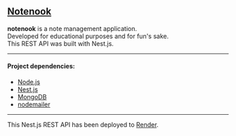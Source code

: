 [Notenook](deploy.com)
---

**notenook** is a note management application.  
Developed for educational purposes and for fun's sake.  
This REST API was built with Nest.js.  

---

#### Project dependencies:

- [Node.js](https://nodejs.org)
- [Nest.js](https://nestjs.com/)
- [MongoDB](https://www.mongodb.com/)
- [nodemailer](https://www.npmjs.com/package/nodemailer)

---

This Nest.js REST API has been deployed to [Render](https://render.com/).  

